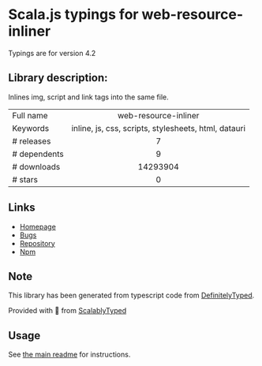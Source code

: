 
# Scala.js typings for web-resource-inliner

Typings are for version 4.2

## Library description:
Inlines img, script and link tags into the same file.

|                    |                 |
| ------------------ | :-------------: |
| Full name          | web-resource-inliner |
| Keywords           | inline, js, css, scripts, stylesheets, html, datauri |
| # releases         | 7 |
| # dependents       | 9 |
| # downloads        | 14293904 |
| # stars            | 0 |

## Links
- [Homepage](https://github.com/jrit/web-resource-inliner#readme)
- [Bugs](https://github.com/jrit/web-resource-inliner/issues)
- [Repository](https://github.com/jrit/web-resource-inliner)
- [Npm](https://www.npmjs.com/package/web-resource-inliner)
    


## Note
This library has been generated from typescript code from [DefinitelyTyped](https://definitelytyped.org).

Provided with :purple_heart: from [ScalablyTyped](https://github.com/oyvindberg/ScalablyTyped)

## Usage
See [the main readme](../../readme.md) for instructions.


